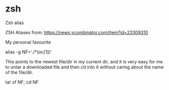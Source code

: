 # zsh
Zsh alias

ZSH Aliases from:
https://news.ycombinator.com/item?id=23309310 


My personal favourite

alias -g NF='./*(oc[1])'

This points to the newest file/dir in my current dir, and it is very easy for me to untar a downloaded file and then cd into it without caring about the name of the file/dir.

tar xf NF; cd NF 
